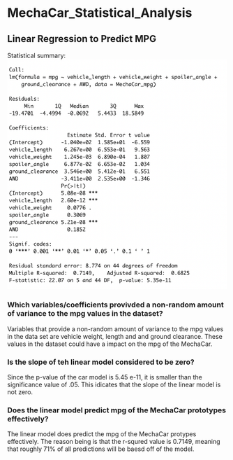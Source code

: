 # MechaCar_Statistical_Analysis
## Linear Regression to Predict MPG
Statistical summary: ![image](summary.png)
### Which variables/coefficients provivded a non-random amount of variance to the mpg values in the dataset?
Variables that provide a non-random amount of variance to the mpg values in the data set are vehicle weight, length and and ground clearance. These values in the dataset could have a impact on the mpg of the MechaCar.
### Is the slope of teh linear model considered to be zero?
Since the p-value of the car model is 5.45 e-11, it is smaller than the significance value of .05. This idicates that the slope of the linear model is not zero.
### Does the linear model predict mpg of the MechaCar prototypes effectively?
The linear model does predict the mpg of the MechaCar protypes effectively. The reason being is that the r-squred value is 0.7149, meaning that roughly 71% of all predictions will be baesd off of the model.
